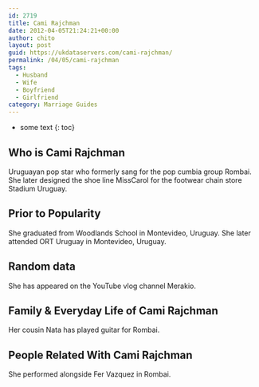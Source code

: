 ```yaml
---
id: 2719
title: Cami Rajchman
date: 2012-04-05T21:24:21+00:00
author: chito
layout: post
guid: https://ukdataservers.com/cami-rajchman/
permalink: /04/05/cami-rajchman
tags:
  - Husband
  - Wife
  - Boyfriend
  - Girlfriend
category: Marriage Guides
---
```


* some text
{: toc}


## Who is  Cami Rajchman
                  
                  
                  
Uruguayan pop star who formerly sang for the pop cumbia group Rombai. She later designed the shoe line MissCarol for the footwear chain store Stadium Uruguay.
                  
                
                
                
## Prior to Popularity 
                  
                  
                  
She graduated from Woodlands School in Montevideo, Uruguay. She later attended ORT Uruguay in Montevideo, Uruguay.
                  
                
                
                
## Random data 
                  
                  
                  
She has appeared on the YouTube vlog channel Merakio.
                  
                
                
                
## Family & Everyday Life of Cami Rajchman
                  
                  
                  
Her cousin Nata has played guitar for Rombai.
                  
                
                
                
## People Related With  Cami Rajchman
                  
                  
                  
She performed alongside Fer Vazquez in Rombai.
                  
                
              
            
          
          
          
    
    
  
